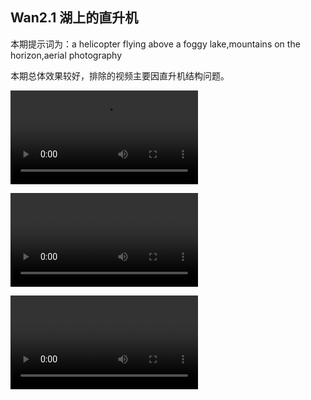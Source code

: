 ## Wan2.1 湖上的直升机

本期提示词为：a helicopter flying above a foggy lake,mountains on the horizon,aerial photography

本期总体效果较好，排除的视频主要因直升机结构问题。


<video src="https://github.com/Willian7004/media-blog/blob/main/files/202506/2025060901/Wan2.1_00001.mp4?raw=true" controls style="max-width: 100%;"></video>

<video src="https://github.com/Willian7004/media-blog/blob/main/files/202506/2025060901/Wan2.1_00004.mp4?raw=true" controls style="max-width: 100%;"></video>

<video src="https://github.com/Willian7004/media-blog/blob/main/files/202506/2025060901/Wan2.1_00005.mp4?raw=true" controls style="max-width: 100%;"></video>